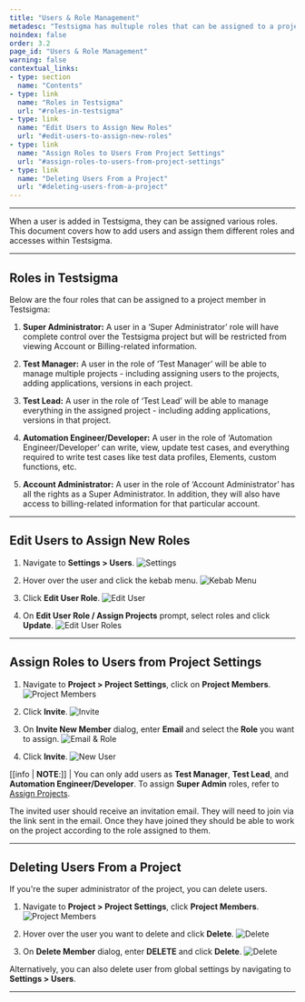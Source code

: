 ```yaml
---
title: "Users & Role Management"
metadesc: "Testsigma has multuple roles that can be assigned to a project member | Learn how to manage users and assign them roles for better collaboration within the team in Testsigma application"
noindex: false
order: 3.2
page_id: "Users & Role Management"
warning: false
contextual_links:
- type: section
  name: "Contents"
- type: link
  name: "Roles in Testsigma"
  url: "#roles-in-testsigma"
- type: link
  name: "Edit Users to Assign New Roles"
  url: "#edit-users-to-assign-new-roles"
- type: link
  name: "Assign Roles to Users From Project Settings"
  url: "#assign-roles-to-users-from-project-settings"
- type: link
  name: "Deleting Users From a Project"
  url: "#deleting-users-from-a-project"  
---
```


---

When a user is added in Testsigma, they can be assigned various roles. This document covers how to add users and assign them different roles and accesses within Testsigma.

---

## **Roles in Testsigma**
Below are the four roles that can be assigned to a project member in Testsigma:

1. **Super Administrator:** A user in a ‘Super Administrator’ role will have complete control over the Testsigma project but will be restricted from viewing Account or Billing-related information.

2. **Test Manager:** A user in the role of ‘Test Manager’ will be able to manage multiple projects - including assigning users to the projects, adding applications, versions in each project.

3. **Test Lead:** A user in the role of ‘Test Lead’ will be able to manage everything in the assigned project - including adding applications, versions in that project.

4. **Automation Engineer/Developer:** A user in the role of ‘Automation Engineer/Developer’ can write, view, update test cases, and everything required to write test cases like test data profiles, Elements, custom functions, etc.

5. **Account Administrator:** A user in the role of ‘Account Administrator’ has all the rights as a Super Administrator. In addition, they will also have access to billing-related information for that particular account.



---

## **Edit Users to Assign New Roles**

1. Navigate to **Settings > Users**.
   ![Settings](https://s3.amazonaws.com/static-docs.testsigma.com/new_images/projects/applications/Edit_users_to_assign_new_rules_1.1.png.)

2. Hover over the user and click the kebab menu. 
   ![Kebab Menu](https://s3.amazonaws.com/static-docs.testsigma.com/new_images/projects/applications/Edit_users_to_assign_new_roles_2.1.png)

3. Click **Edit User Role**.
   ![Edit User](https://s3.amazonaws.com/static-docs.testsigma.com/new_images/projects/applications/Edit_users_to_assign_new_rules_3.png)

4. On **Edit User Role / Assign Projects** prompt, select roles and click **Update**. 
   ![Edit User Roles](https://s3.amazonaws.com/static-docs.testsigma.com/new_images/projects/applications/Edit_users_to_assign_new_rules_4.2.png)

---

## **Assign Roles to Users from Project Settings**

1. Navigate to **Project > Project Settings**, click on **Project Members**. 
   ![Project Members](https://s3.amazonaws.com/static-docs.testsigma.com/new_images/projects/applications/Assign_Roles_to_Users_from_Project_Settings_1.1.png)

2. Click **Invite**.
   ![Invite](https://s3.amazonaws.com/static-docs.testsigma.com/new_images/projects/applications/Assign_Roles_to_Users_from_Project_Settings_2.4.png)

3. On **Invite New Member** dialog, enter **Email** and select the **Role** you want to assign. 
   ![Email & Role](https://s3.amazonaws.com/static-docs.testsigma.com/new_images/projects/applications/Assign_Roles_to_Users_from_Project_Settings_3.png)

4. Click **Invite**. 
   ![New User](https://s3.amazonaws.com/static-docs.testsigma.com/new_images/projects/applications/Assign_Roles_to_Users_from_Project_Settings_4.1.png)


[[info | **NOTE**:]]
| You can only add users as **Test Manager**, **Test Lead**, and **Automation Engineer/Developer**. To assign **Super Admin** roles, refer to [Assign Projects](https://testsigma.com/docs/collaboration/assign-projects/).

The invited user should receive an invitation email. They will need to join via the link sent in the email. Once they have joined they should be able to work on the project according to the role assigned to them.



---

## **Deleting Users From a Project**


If you're the super administrator of the project, you can delete users. 

1. Navigate to **Project > Project Settings**, click **Project Members**. 
   ![Project Members](https://s3.amazonaws.com/static-docs.testsigma.com/new_images/projects/applications/Deleteing_Users_from_a_Project_1.1.png)

2. Hover over the user you want to delete and click **Delete**. 
   ![Delete](https://s3.amazonaws.com/static-docs.testsigma.com/new_images/projects/applications/Deleting_Users_From_a_Project_2.png)

3. On **Delete Member** dialog, enter **DELETE** and click **Delete**.
   ![Delete](https://s3.amazonaws.com/static-docs.testsigma.com/new_images/projects/applications/Deleting_Users_From_a_Project_3.1.png)


Alternatively, you can also delete user from global settings by navigating to **Settings > Users**.



---
